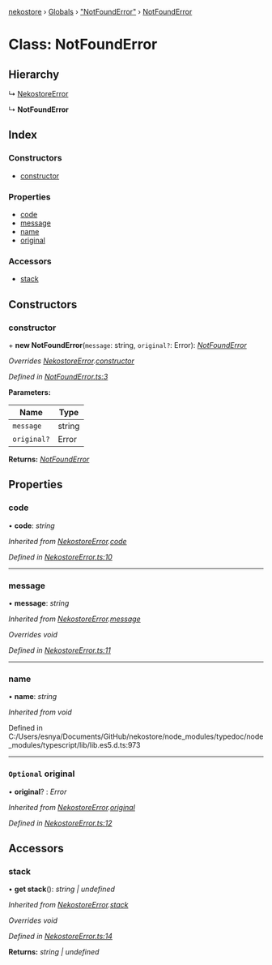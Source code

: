 [nekostore](../README.md) › [Globals](../globals.md) › ["NotFoundError"](../modules/_notfounderror_.md) › [NotFoundError](_notfounderror_.notfounderror.md)

# Class: NotFoundError

## Hierarchy

  ↳ [NekostoreError](_nekostoreerror_.nekostoreerror.md)

  ↳ **NotFoundError**

## Index

### Constructors

* [constructor](_notfounderror_.notfounderror.md#constructor)

### Properties

* [code](_notfounderror_.notfounderror.md#code)
* [message](_notfounderror_.notfounderror.md#message)
* [name](_notfounderror_.notfounderror.md#name)
* [original](_notfounderror_.notfounderror.md#optional-original)

### Accessors

* [stack](_notfounderror_.notfounderror.md#stack)

## Constructors

###  constructor

\+ **new NotFoundError**(`message`: string, `original?`: Error): *[NotFoundError](_notfounderror_.notfounderror.md)*

*Overrides [NekostoreError](_nekostoreerror_.nekostoreerror.md).[constructor](_nekostoreerror_.nekostoreerror.md#constructor)*

*Defined in [NotFoundError.ts:3](https://github.com/esnya/nekostore/blob/4486881/src/NotFoundError.ts#L3)*

**Parameters:**

Name | Type |
------ | ------ |
`message` | string |
`original?` | Error |

**Returns:** *[NotFoundError](_notfounderror_.notfounderror.md)*

## Properties

###  code

• **code**: *string*

*Inherited from [NekostoreError](_nekostoreerror_.nekostoreerror.md).[code](_nekostoreerror_.nekostoreerror.md#code)*

*Defined in [NekostoreError.ts:10](https://github.com/esnya/nekostore/blob/4486881/src/NekostoreError.ts#L10)*

___

###  message

• **message**: *string*

*Inherited from [NekostoreError](_nekostoreerror_.nekostoreerror.md).[message](_nekostoreerror_.nekostoreerror.md#message)*

*Overrides void*

*Defined in [NekostoreError.ts:11](https://github.com/esnya/nekostore/blob/4486881/src/NekostoreError.ts#L11)*

___

###  name

• **name**: *string*

*Inherited from void*

Defined in C:/Users/esnya/Documents/GitHub/nekostore/node_modules/typedoc/node_modules/typescript/lib/lib.es5.d.ts:973

___

### `Optional` original

• **original**? : *Error*

*Inherited from [NekostoreError](_nekostoreerror_.nekostoreerror.md).[original](_nekostoreerror_.nekostoreerror.md#optional-original)*

*Defined in [NekostoreError.ts:12](https://github.com/esnya/nekostore/blob/4486881/src/NekostoreError.ts#L12)*

## Accessors

###  stack

• **get stack**(): *string | undefined*

*Inherited from [NekostoreError](_nekostoreerror_.nekostoreerror.md).[stack](_nekostoreerror_.nekostoreerror.md#stack)*

*Overrides void*

*Defined in [NekostoreError.ts:14](https://github.com/esnya/nekostore/blob/4486881/src/NekostoreError.ts#L14)*

**Returns:** *string | undefined*
